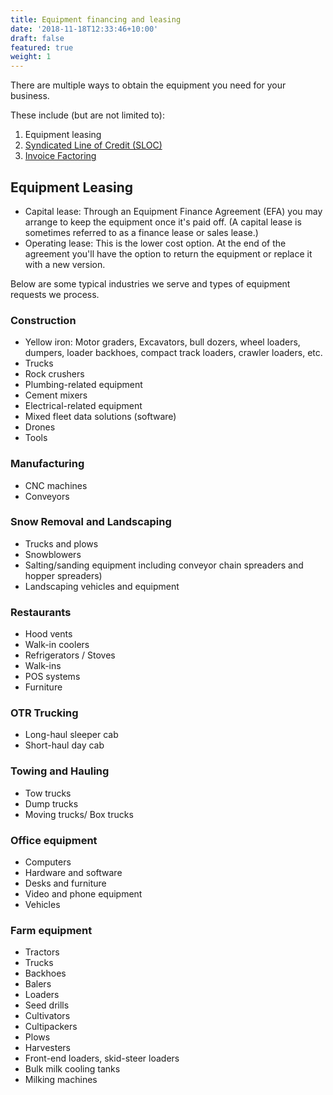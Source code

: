 ```yaml
---
title: Equipment financing and leasing
date: '2018-11-18T12:33:46+10:00'
draft: false
featured: true
weight: 1
---
```

There are multiple ways to obtain the equipment you need for your business. 

These include (but are not limited to):

1. Equipment leasing
2. [Syndicated Line of Credit (SLOC)](/services/sloc)
3. [Invoice Factoring ](/services/invoice-factoring)

## Equipment Leasing

* Capital lease: Through an Equipment Finance Agreement (EFA) you may arrange to keep the equipment once it's paid off. (A capital lease is sometimes referred to as a finance lease or sales lease.)
* Operating lease: This is the lower cost option. At the end of the agreement you'll have the option to return the equipment or replace it with a new version.

Below are some typical industries we serve and types of equipment requests we process.

### Construction

* Yellow iron: Motor graders, Excavators, bull dozers, wheel loaders, dumpers, loader backhoes, compact track loaders, crawler loaders, etc.
* Trucks
* Rock crushers
* Plumbing-related equipment
* Cement mixers
* Electrical-related equipment 
* Mixed fleet data solutions (software)
* Drones
* Tools

### Manufacturing

* CNC machines
* Conveyors

### Snow Removal and Landscaping 

* Trucks and plows
* Snowblowers
* Salting/sanding equipment including conveyor chain spreaders and hopper spreaders)
* Landscaping vehicles and equipment

### Restaurants

* Hood vents
* Walk-in coolers
* Refrigerators / Stoves
* Walk-ins
* POS systems
* Furniture

### OTR Trucking

* Long-haul sleeper cab
* Short-haul day cab

### Towing and Hauling

* Tow trucks
* Dump trucks
* Moving trucks/ Box trucks

### Office equipment

* Computers
* Hardware and software
* Desks and furniture
* Video and phone equipment
* Vehicles

### Farm equipment

* Tractors
* Trucks
* Backhoes
* Balers
* Loaders
* Seed drills
* Cultivators
* Cultipackers
* Plows
* Harvesters
* Front-end loaders, skid-steer loaders
* Bulk milk cooling tanks
* Milking machines
